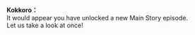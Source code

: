 # 

  
**Kokkoro：**  
It would appear you have unlocked a new Main Story episode.  
Let us take a look at once!  
